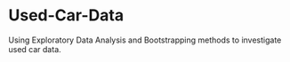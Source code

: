 # Used-Car-Data
Using Exploratory Data Analysis and Bootstrapping methods to investigate used car data.
